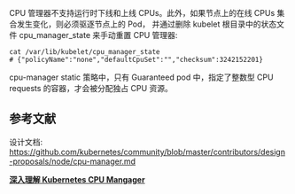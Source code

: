 





CPU 管理器不支持运行时下线和上线 CPUs。此外，如果节点上的在线 CPUs 集合发生变化，则必须驱逐节点上的 Pod，
并通过删除 kubelet 根目录中的状态文件 cpu_manager_state 来手动重置 CPU 管理器:

```shell
cat /var/lib/kubelet/cpu_manager_state
# {"policyName":"none","defaultCpuSet":"","checksum":3242152201}
```

cpu-manager static 策略中，只有 Guaranteed pod 中，指定了整数型 CPU requests 的容器，才会被分配独占 CPU 资源。






## 参考文献
设计文档: https://github.com/kubernetes/community/blob/master/contributors/design-proposals/node/cpu-manager.md

**[深入理解 Kubernetes CPU Mangager](https://cloud.tencent.com/developer/article/1402119)**
